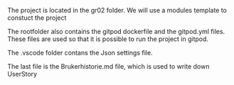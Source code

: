 The project is located in the gr02 folder. We will use a modules template to constuct the project

The rootfolder also contains the gitpod dockerfile and the gitpod.yml files. These files are used so that it is possible to run the project in gitpod.

The .vscode folder contans the Json settings file.

The last file is the Brukerhistorie.md file, which is used to write down UserStory
